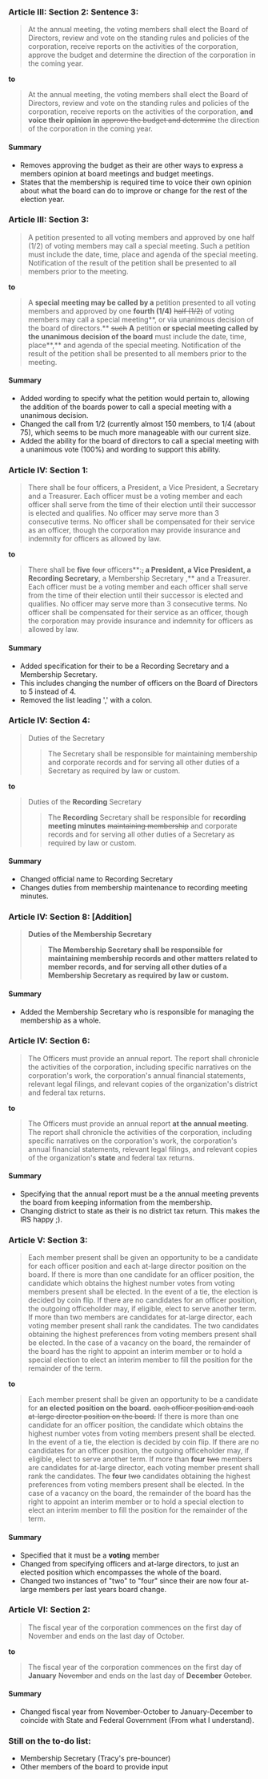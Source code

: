 ### Article III: Section 2: Sentence 3:
> At the annual meeting, the voting members shall elect the Board of Directors, review and vote on the standing rules and policies of the corporation, receive reports on the activities of the corporation, approve the budget and determine the direction of the corporation in the coming year.

**to**
> At the annual meeting, the voting members shall elect the Board of Directors, review and vote on the standing rules and policies of the corporation, receive reports on the activities of the corporation, **and voice their opinion in** ~~approve the budget and determine~~ the direction of the corporation in the coming year.

#### Summary
* Removes approving the budget as their are other ways to express a members opinion at board meetings and budget meetings.
* States that the membership is required time to voice their own opinion about what the board can do to improve or change for the rest of the election year.

### Article III: Section 3:
> A petition presented to all voting members and approved by one half (1/2) of voting members may call a special meeting. Such a petition must include the date, time, place and agenda of the special meeting. Notification of the result of the petition shall be presented to all members prior to the meeting.

**to**
> A **special meeting may be called by a** petition presented to all voting members and approved by one **fourth (1/4)** ~~half (1/2)~~ of voting members may call a special meeting**, or via unanimous decision of the board of directors.** ~~such~~ **A** petition **or special meeting called by the unanimous decision of the board** must include the date, time, place**,** and agenda of the special meeting. Notification of the result of the petition shall be presented to all members prior to the meeting.

#### Summary 
* Added wording to specify what the petition would pertain to, allowing the addition of the boards power to call a special meeting with a unanimous decision.
* Changed the call from 1/2 (currently almost 150 members, to 1/4 (about 75), which seems to be much more manageable with our current size.
* Added the ability for the board of directors to call a special meeting with a unanimous vote (100%) and wording to support this ability.

### Article IV: Section 1:
> There shall be four officers, a President, a Vice President, a Secretary and a Treasurer. Each officer must be a voting member and each officer shall serve from the time of their election until their successor is elected and qualifies. ‍No officer may serve more than 3 consecutive terms‍. No officer shall be compensated for their service as an officer, though the corporation may provide insurance and indemnity for officers as allowed by law.

**to**
> There shall be **five** ~~four~~ officers**:**~~,~~ a President, a Vice President, a **Recording** Secretary**, a Membership Secretary ,** and a Treasurer. Each officer must be a voting member and each officer shall serve from the time of their election until their successor is elected and qualifies. ‍No officer may serve more than 3 consecutive terms‍. No officer shall be compensated for their service as an officer, though the corporation may provide insurance and indemnity for officers as allowed by law.

#### Summary
* Added specification for their to be a Recording Secretary and a Membership Secretary.
* This includes changing the number of officers on the Board of Directors to 5 instead of 4.
* Removed the list leading ',' with a colon.

### Article IV: Section 4:
> Duties of the Secretary
>> The Secretary shall be responsible for maintaining membership and corporate records and for serving all other duties of a Secretary as required by law or custom.

**to**
> Duties of the **Recording** Secretary
>> The **Recording** Secretary shall be responsible for **recording meeting minutes** ~~maintaining membership~~ and corporate records and for serving all other duties of a Secretary as required by law or custom.

#### Summary
* Changed official name to Recording Secretary
* Changes duties from membership maintenance to recording meeting minutes.

### Article IV: Section 8: [Addition]
> **Duties of the Membership Secretary**
>> **The Membership Secretary shall be responsible for maintaining membership records and other matters related to member records, and for serving all other duties of a Membership Secretary as required by law or custom.**

#### Summary
* Added the Membership Secretary who is responsible for managing the membership as a whole.

### Article IV: Section 6:
> The Officers must provide an annual report. The report shall chronicle the activities of the corporation, including specific narratives on the corporation's work, the corporation's annual financial statements, relevant legal filings, and relevant copies of the organization's district and federal tax returns.

**to**
> The Officers must provide an annual report **at the annual meeting**. The report shall chronicle the activities of the corporation, including specific narratives on the corporation's work, the corporation's annual financial statements, relevant legal filings, and relevant copies of the organization's **state** and federal tax returns. 

#### Summary
* Specifying that the annual report must be a the annual meeting prevents the board from keeping information from the membership.
* Changing district to state as their is no district tax return. This makes the IRS happy ;).

### Article V: Section 3:
> Each member present shall be given an opportunity to be a candidate for each officer position and each at-large director position on the board. If there is more than one candidate for an officer position, the candidate which obtains the highest number votes from voting members present shall be elected. In the event of a tie, the election is decided by coin flip. If there are no candidates for an officer position, the outgoing officeholder may, if eligible, elect to serve another term. If more than two members are candidates for at-large director, each voting member present shall rank the candidates. The two candidates obtaining the highest preferences from voting members present shall be elected. In the case of a vacancy on the board, the remainder of the board has the right to appoint an interim member or to hold a special election to elect an interim member to fill the position for the remainder of the term.

**to**
> Each member present shall be given an opportunity to be a candidate for **an elected position on the board.** ~~each officer position and each at-large director position on the board.~~ If there is more than one candidate for an officer position, the candidate which obtains the highest number votes from voting members present shall be elected. In the event of a tie, the election is decided by coin flip. If there are no candidates for an officer position, the outgoing officeholder may, if eligible, elect to serve another term. If more than **four** ~~two~~ members are candidates for at-large director, each voting member present shall rank the candidates. The **four** ~~two~~ candidates obtaining the highest preferences from voting members present shall be elected. In the case of a vacancy on the board, the remainder of the board has the right to appoint an interim member or to hold a special election to elect an interim member to fill the position for the remainder of the term.

#### Summary
* Specified that it must be a **voting** member
* Changed from specifying officers and at-large directors, to just an elected position which encompasses the whole of the board.
* Changed two instances of "two" to "four" since their are now four at-large members per last years board change.

### Article VI: Section 2:
> The fiscal year of the corporation commences on the first day of November and ends on the last day of October.

**to**
> The fiscal year of the corporation commences on the first day of **January** ~~November~~ and ends on the last day of **December** ~~October~~.

#### Summary
* Changed fiscal year from November-October to January-December to coincide with State and Federal Government (From what I understand).

### Still on the to-do list:
* Membership Secretary (Tracy's pre-bouncer)
* Other members of the board to provide input
